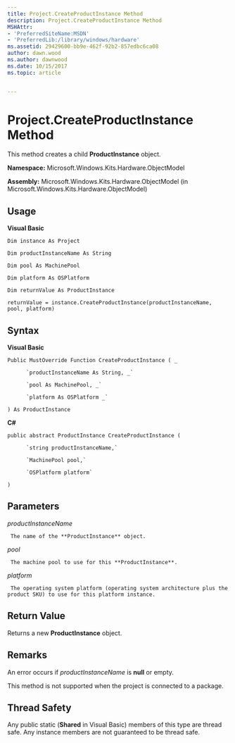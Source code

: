 ```yaml
---
title: Project.CreateProductInstance Method
description: Project.CreateProductInstance Method
MSHAttr:
- 'PreferredSiteName:MSDN'
- 'PreferredLib:/library/windows/hardware'
ms.assetid: 29429600-bb9e-462f-92b2-857edbc6ca08
author: dawn.wood
ms.author: dawnwood
ms.date: 10/15/2017
ms.topic: article


---
```


# Project.CreateProductInstance Method


This method creates a child **ProductInstance** object.

**Namespace:** Microsoft.Windows.Kits.Hardware.ObjectModel

**Assembly:** Microsoft.Windows.Kits.Hardware.ObjectModel (in Microsoft.Windows.Kits.Hardware.ObjectModel)

## <span id="Usage"></span><span id="usage"></span><span id="USAGE"></span>Usage


**Visual Basic**

`Dim instance As Project`

`Dim productInstanceName As String`

`Dim pool As MachinePool`

`Dim platform As OSPlatform`

`Dim returnValue As ProductInstance`

`returnValue = instance.CreateProductInstance(productInstanceName, pool, platform)`

## <span id="Syntax"></span><span id="syntax"></span><span id="SYNTAX"></span>Syntax


**Visual Basic**

`Public MustOverride Function CreateProductInstance ( _`

          `productInstanceName As String, _`

          `pool As MachinePool, _`

          `platform As OSPlatform _`

`) As ProductInstance `

**C#**

`public abstract ProductInstance CreateProductInstance (`

          `string productInstanceName,`

          `MachinePool pool,`

          `OSPlatform platform`

`)`

## <span id="Parameters"></span><span id="parameters"></span><span id="PARAMETERS"></span>Parameters


*productInstanceName*

     The name of the **ProductInstance** object.

*pool*

     The machine pool to use for this **ProductInstance**.

*platform*

     The operating system platform (operating system architecture plus the product SKU) to use for this platform instance.

## <span id="Return_Value"></span><span id="return_value"></span><span id="RETURN_VALUE"></span>Return Value


Returns a new **ProductInstance** object.

## <span id="Remarks"></span><span id="remarks"></span><span id="REMARKS"></span>Remarks


An error occurs if *productInstanceName* is **null** or empty.

This method is not supported when the project is connected to a package.

## <span id="Thread_Safety"></span><span id="thread_safety"></span><span id="THREAD_SAFETY"></span>Thread Safety


Any public static (**Shared** in Visual Basic) members of this type are thread safe. Any instance members are not guaranteed to be thread safe.

 

 






